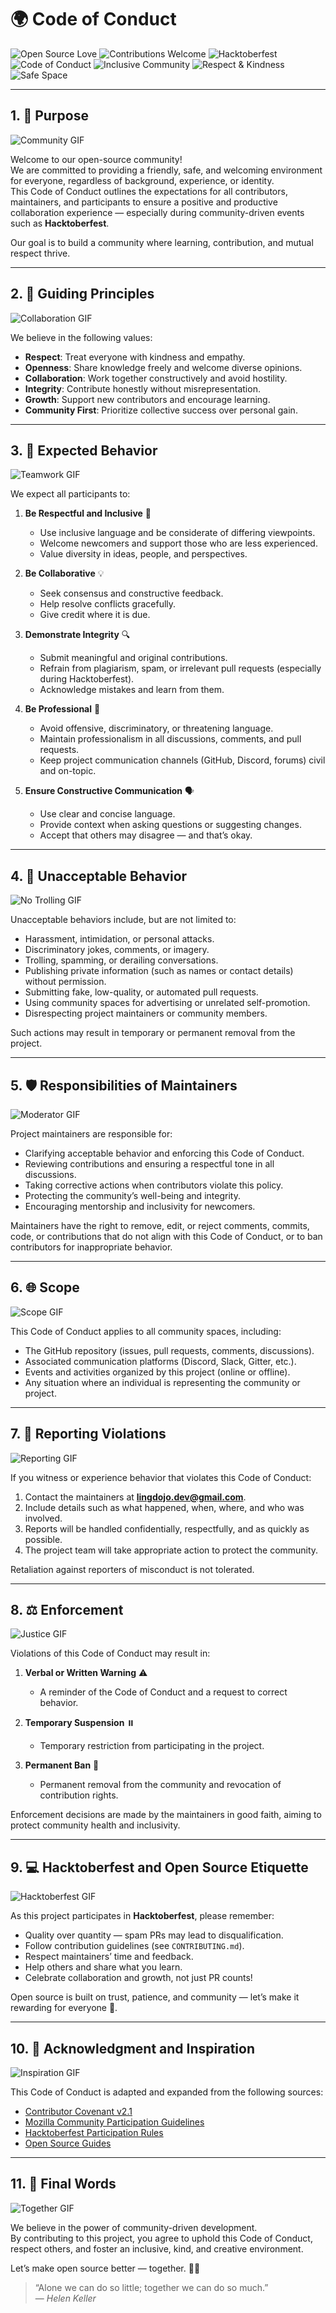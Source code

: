 # 🌍 Code of Conduct  

![Open Source Love](https://img.shields.io/badge/Open%20Source-%F0%9F%92%9A-blue?style=flat-square)
![Contributions Welcome](https://img.shields.io/badge/Contributions-Welcome-brightgreen?style=flat-square)
![Hacktoberfest](https://img.shields.io/badge/Hacktoberfest-Community-orange?style=flat-square)
![Code of Conduct](https://img.shields.io/badge/Code%20of%20Conduct-Active-blueviolet?style=flat-square)
![Inclusive Community](https://img.shields.io/badge/Inclusive-%F0%9F%8C%88-purple?style=flat-square)
![Respect & Kindness](https://img.shields.io/badge/Respect-%E2%9D%A4-red?style=flat-square)
![Safe Space](https://img.shields.io/badge/Safe%20Space-%F0%9F%8F%AB-lightgrey?style=flat-square)

---

## 1. 🎯 Purpose

![Community GIF](https://media3.giphy.com/media/v1.Y2lkPTc5MGI3NjExNDgwNWJjY3BsNGU5bThtcW81dHd1em1rZTI3NjR3NnpjajJvNDRoMSZlcD12MV9pbnRlcm5hbF9naWZfYnlfaWQmY3Q9Zw/yALcFbrKshfoY/giphy.gif)

Welcome to our open-source community!  
We are committed to providing a friendly, safe, and welcoming environment for everyone, regardless of background, experience, or identity.  
This Code of Conduct outlines the expectations for all contributors, maintainers, and participants to ensure a positive and productive collaboration experience — especially during community-driven events such as **Hacktoberfest**.

Our goal is to build a community where learning, contribution, and mutual respect thrive.

---

## 2. 🌈 Guiding Principles  

![Collaboration GIF](https://media.giphy.com/media/v1.Y2lkPTc5MGI3NjExcnpjaGhvOHhkb3hrdWMxMm1wajd0dHVydHFuZmt4NjUxemhjdTRjZSZlcD12MV9naWZzX3NlYXJjaCZjdD1n/L1R1tvI9svkIWwpVYr/giphy.gif)

We believe in the following values:

- **Respect**: Treat everyone with kindness and empathy.  
- **Openness**: Share knowledge freely and welcome diverse opinions.  
- **Collaboration**: Work together constructively and avoid hostility.  
- **Integrity**: Contribute honestly without misrepresentation.  
- **Growth**: Support new contributors and encourage learning.  
- **Community First**: Prioritize collective success over personal gain.

---

## 3. 🤝 Expected Behavior  

![Teamwork GIF](https://media.giphy.com/media/v1.Y2lkPWVjZjA1ZTQ3eW1weHdmYzV1eGxwNHA4ajYzcXliNWIyNHB4YTJobjdyNmNvdHQ4MCZlcD12MV9naWZzX3NlYXJjaCZjdD1n/gXr3j6YAClXFfZABn5/giphy.gif)

We expect all participants to:

1. **Be Respectful and Inclusive** 🫶  
   - Use inclusive language and be considerate of differing viewpoints.  
   - Welcome newcomers and support those who are less experienced.  
   - Value diversity in ideas, people, and perspectives.

2. **Be Collaborative** 💡  
   - Seek consensus and constructive feedback.  
   - Help resolve conflicts gracefully.  
   - Give credit where it is due.

3. **Demonstrate Integrity** 🔍  
   - Submit meaningful and original contributions.  
   - Refrain from plagiarism, spam, or irrelevant pull requests (especially during Hacktoberfest).  
   - Acknowledge mistakes and learn from them.

4. **Be Professional** 👔  
   - Avoid offensive, discriminatory, or threatening language.  
   - Maintain professionalism in all discussions, comments, and pull requests.  
   - Keep project communication channels (GitHub, Discord, forums) civil and on-topic.

5. **Ensure Constructive Communication** 🗣️  
   - Use clear and concise language.  
   - Provide context when asking questions or suggesting changes.  
   - Accept that others may disagree — and that’s okay.

---

## 4. 🚫 Unacceptable Behavior  

![No Trolling GIF](https://media.giphy.com/media/v1.Y2lkPTc5MGI3NjExZXh4cnJqYzF6aGZkZ3MxZnYwcXQzMGttb3JrNXRtNjB2ZjczYmQwMiZlcD12MV9naWZzX3NlYXJjaCZjdD1n/l0MYKDrJ2zZ5qNQuk/giphy.gif)

Unacceptable behaviors include, but are not limited to:

- Harassment, intimidation, or personal attacks.  
- Discriminatory jokes, comments, or imagery.  
- Trolling, spamming, or derailing conversations.  
- Publishing private information (such as names or contact details) without permission.  
- Submitting fake, low-quality, or automated pull requests.  
- Using community spaces for advertising or unrelated self-promotion.  
- Disrespecting project maintainers or community members.

Such actions may result in temporary or permanent removal from the project.

---

## 5. 🛡️ Responsibilities of Maintainers  

![Moderator GIF](https://media.giphy.com/media/v1.Y2lkPWVjZjA1ZTQ3eW1weHdmYzV1eGxwNHA4ajYzcXliNWIyNHB4YTJobjdyNmNvdHQ4MCZlcD12MV9naWZzX3NlYXJjaCZjdD1n/okFG5aJWqRGMYXoKTD/giphy.gif)

Project maintainers are responsible for:

- Clarifying acceptable behavior and enforcing this Code of Conduct.  
- Reviewing contributions and ensuring a respectful tone in all discussions.  
- Taking corrective actions when contributors violate this policy.  
- Protecting the community’s well-being and integrity.  
- Encouraging mentorship and inclusivity for newcomers.  

Maintainers have the right to remove, edit, or reject comments, commits, code, or contributions that do not align with this Code of Conduct, or to ban contributors for inappropriate behavior.

---

## 6. 🌐 Scope  

![Scope GIF](https://media.giphy.com/media/v1.Y2lkPWVjZjA1ZTQ3ZTdranR5ZTJlM2szZjRuZnh0Nms3eDN6ODBxNXhlbTM0YXh2OW83NSZlcD12MV9naWZzX3JlbGF0ZWQmY3Q9Zw/hpXdHPfFI5wTABdDx9/giphy.gif)

This Code of Conduct applies to all community spaces, including:

- The GitHub repository (issues, pull requests, comments, discussions).  
- Associated communication platforms (Discord, Slack, Gitter, etc.).  
- Events and activities organized by this project (online or offline).  
- Any situation where an individual is representing the community or project.

---

## 7. 📨 Reporting Violations  

![Reporting GIF](https://media.giphy.com/media/v1.Y2lkPWVjZjA1ZTQ3ajVwMzBma2E4YnlpdjZ0MmJ3MGd1YWp4emc3NjN6MHZldWdoMGo2bSZlcD12MV9naWZzX3NlYXJjaCZjdD1n/LS2WElet7iL31i3bxh/giphy.gif)

If you witness or experience behavior that violates this Code of Conduct:

1. Contact the maintainers at **lingdojo.dev@gmail.com**.  
2. Include details such as what happened, when, where, and who was involved.  
3. Reports will be handled confidentially, respectfully, and as quickly as possible.  
4. The project team will take appropriate action to protect the community.  

Retaliation against reporters of misconduct is not tolerated.

---

## 8. ⚖️ Enforcement  

![Justice GIF](https://media.giphy.com/media/v1.Y2lkPWVjZjA1ZTQ3ZTdranR5ZTJlM2szZjRuZnh0Nms3eDN6ODBxNXhlbTM0YXh2OW83NSZlcD12MV9naWZzX3JlbGF0ZWQmY3Q9Zw/uB86ZyWQsnFSGYe2sA/giphy.gif)

Violations of this Code of Conduct may result in:

1. **Verbal or Written Warning** ⚠️  
   - A reminder of the Code of Conduct and a request to correct behavior.

2. **Temporary Suspension** ⏸️  
   - Temporary restriction from participating in the project.

3. **Permanent Ban** 🚫  
   - Permanent removal from the community and revocation of contribution rights.

Enforcement decisions are made by the maintainers in good faith, aiming to protect community health and inclusivity.

---

## 9. 💻 Hacktoberfest and Open Source Etiquette  

![Hacktoberfest GIF](https://media.giphy.com/media/v1.Y2lkPWVjZjA1ZTQ3MndnNm95azdodTYxc2pibXY3bGEwZzR3N2xrejAwcHMxOTVycmZ3ayZlcD12MV9naWZzX3JlbGF0ZWQmY3Q9Zw/zAo1Zb7X4Zci1Bmd2z/giphy.gif)

As this project participates in **Hacktoberfest**, please remember:

- Quality over quantity — spam PRs may lead to disqualification.  
- Follow contribution guidelines (see `CONTRIBUTING.md`).  
- Respect maintainers’ time and feedback.  
- Help others and share what you learn.  
- Celebrate collaboration and growth, not just PR counts!  

Open source is built on trust, patience, and community — let’s make it rewarding for everyone 💚.

---

## 10. 🧠 Acknowledgment and Inspiration  

![Inspiration GIF](https://media.giphy.com/media/v1.Y2lkPWVjZjA1ZTQ3MndnNm95azdodTYxc2pibXY3bGEwZzR3N2xrejAwcHMxOTVycmZ3ayZlcD12MV9naWZzX3JlbGF0ZWQmY3Q9Zw/OLPQ6z2hlHmwFc4Hso/giphy.gif)

This Code of Conduct is adapted and expanded from the following sources:

- [Contributor Covenant v2.1](https://www.contributor-covenant.org/version/2/1/code_of_conduct/)  
- [Mozilla Community Participation Guidelines](https://www.mozilla.org/en-US/about/governance/policies/participation/)  
- [Hacktoberfest Participation Rules](https://hacktoberfest.com/participation/)  
- [Open Source Guides](https://opensource.guide/)

---

## 11. 🌱 Final Words  

![Together GIF](https://media.giphy.com/media/v1.Y2lkPWVjZjA1ZTQ3b3Jlc2dnOGkwZDg3ZWJqZXZtaXIzZjI1NGI3emV2MzlueHBwNXdkcyZlcD12MV9naWZzX3JlbGF0ZWQmY3Q9Zw/arxiLc5EiFhja/giphy.gif)

We believe in the power of community-driven development.  
By contributing to this project, you agree to uphold this Code of Conduct, respect others, and foster an inclusive, kind, and creative environment.

Let’s make open source better — together. 💪🌱  

> “Alone we can do so little; together we can do so much.”  
> — _Helen Keller_
